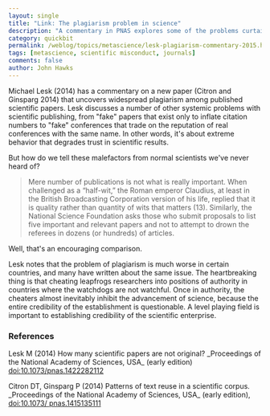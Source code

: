 ```yaml
---
layout: single 
title: "Link: The plagiarism problem in science" 
description: "A commentary in PNAS explores some of the problems curtailing scientific misconduct in the literature."
category: quickbit
permalink: /weblog/topics/metascience/lesk-plagiarism-commentary-2015.html
tags: [metascience, scientific misconduct, journals] 
comments: false 
author: John Hawks 
---
```


Michael Lesk (2014) has a commentary on a new paper (Citron and Ginsparg 2014) that uncovers widespread plagiarism among published scientific papers. Lesk discusses a number of other systemic problems with scientific publishing, from "fake" papers that exist only to inflate citation numbers to "fake" conferences that trade on the reputation of real conferences with the same name. In other words, it's about extreme behavior that degrades trust in scientific results.

But how do we tell these malefactors from normal scientists we've never heard of?

<blockquote>Mere number of publications is not what is really important. When challenged as a “half-wit,” the Roman emperor Claudius, at least in the British Broadcasting Corporation version of his life, replied that it is quality rather than quantity of wits that matters (13). Similarly, the National Science Foundation asks those who submit proposals to list five important and relevant papers and not to attempt to drown the referees in dozens (or hundreds) of articles.</blockquote>

Well, that's an encouraging comparison.

Lesk notes that the problem of plagiarism is much worse in certain countries, and many have written about the same issue. The heartbreaking thing is that cheating leapfrogs researchers into positions of authority in countries where the watchdogs are not watchful. Once in authority, the cheaters almost inevitably inhibit the advancement of science, because the entire credibility of the establishment is questionable. A level playing field is important to establishing credibility of the scientific enterprise. 

### References

<p class="cite">Lesk M  (2014) How many scientific papers are not original? _Proceedings of the National Academy of Sciences, USA_ (early edition) <a href="http://dx.doi.org/10.1073/pnas.1422282112">doi:10.1073/pnas.1422282112 </a></p>

<p class="cite">Citron DT, Ginsparg P (2014) Patterns of text reuse in a scientific corpus. _Proceedings of the National Academy of Sciences, USA_ (early edition), <a href="http://dx.doi.org/10.1073/ pnas.1415135111">doi:10.1073/ pnas.1415135111</a></p>
